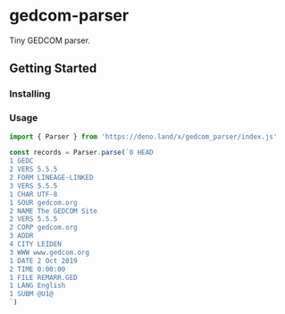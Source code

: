 # gedcom-parser

Tiny GEDCOM parser.

## Getting Started

### Installing

### Usage

````javascript
import { Parser } from 'https://deno.land/x/gedcom_parser/index.js'

const records = Parser.parse(`0 HEAD
1 GEDC
2 VERS 5.5.5
2 FORM LINEAGE-LINKED
3 VERS 5.5.5
1 CHAR UTF-8
1 SOUR gedcom.org
2 NAME The GEDCOM Site
2 VERS 5.5.5
2 CORP gedcom.org
3 ADDR
4 CITY LEIDEN
3 WWW www.gedcom.org
1 DATE 2 Oct 2019
2 TIME 0:00:00
1 FILE REMARR.GED
1 LANG English
1 SUBM @U1@
`)

````
